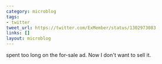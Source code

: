 ```yaml
---
category: microblog
tags:
- twitter
tweet_url: https://twitter.com/ExMember/status/1302973083
links: []
layout: microblog
---
```

spent too long on the for-sale ad. Now I don't want to sell it.
